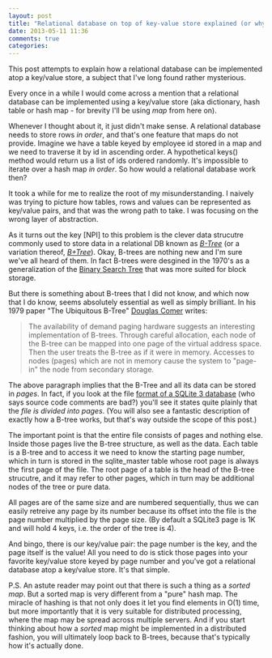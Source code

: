 ```yaml
---
layout: post
title: "Relational database on top of key-value store explained (or why B-trees are cool)"
date: 2013-05-11 11:36
comments: true
categories: 
---
```


This post attempts to explain how a relational database can be
implemented atop a key/value store, a subject that I've long found
rather mysterious.

Every once in a while I would come across a mention that a relational
database can be implemented using a key/value store (aka dictionary,
hash table or hash map - for brevity I'll be using *map* from here on).

Whenever I thought about it, it just didn't make sense. A relational
database needs to store rows *in order*, and that's one feature that
maps do not provide. Imagine we have a table keyed by employee id
stored in a map and we need to traverse it by id in ascending order. A
hypothetical keys() method would return us a list of ids ordered
randomly. It's impossible to iterate over a hash map *in
order*. So how would a relational database work then?

It took a while for me to realize the root of my misunderstanding. I
naively was trying to picture how tables, rows and values can be
represented as key/value pairs, and that was the wrong path to take. I
was focusing on the wrong layer of abstraction. 

As it turns out the
key [NPI] to this problem is the clever data strucutre commonly used
to store data in a relational DB known as
*[B-Tree](http://en.wikipedia.org/wiki/B-tree)* (or a variation
thereof, *[B+Tree](http://en.wikipedia.org/wiki/B+tree)*). 
Okay, B-trees are nothing new and I'm sure we've all heard of them. In fact B-trees were 
desgined in the 1970's as a generalization of the
[Binary Search Tree](http://en.wikipedia.org/wiki/Binary_search_tree) that was 
more suited for block storage. 

But there is something about B-trees that I did not know, and which
now that I do know, seems absolutely essential as well as simply brilliant. In his 1979 paper "The
Ubiquitous B-Tree" [Douglas Comer](http://www.cs.purdue.edu/people/comer) writes: 

<blockquote> The availability of demand paging hardware suggests an
interesting implementation of B-trees.  Through careful allocation,
each node of the B-tree can be mapped into one page of the virtual
address space.  Then the user treats the B-tree as if it were in
memory.  Accesses to nodes (pages) which are not in memory cause the
system to "page-in" the node from secondary storage. </blockquote>

The above paragraph implies that the B-Tree and all its data can be
stored in *pages*. In fact, if you look at the file 
[format of a SQLite 3 database](http://www.sqlite.org/src/artifact/eecc84f02375b2bb7a44abbcbbe3747dde73edb2)
(who says source code comments are bad?) you'll see it states quite plainly  that the *file
is divided into pages*. (You will also see a fantastic description of exactly
how a B-tree works, but that's way outside the scope of this post.)

The important point is that the entire file consists of pages and
nothing else. Inside those pages live the B-tree structure, as well as
the data. Each table is a B-tree and to access it we need to know the
starting page number, which in turn is stored in the sqlite_master
table whose root page is always the first page of the file. The root
page of a table is the head of the B-tree strucutre, and it may refer
to other pages, which in turn may be additional nodes of the tree or
pure data.

All pages are of the same size and are numbered
sequentially, thus we can easily retreive any page by its number
because its offset into the file is the page number multiplied by the
page size. (By default a SQLite3 page is 1K and will hold 4 keys,
i.e. the order of the tree is 4).


And bingo, there is our key/value pair: the page number is the key,
and the page itself is the value! All you need to do is stick those
pages into your favorite key/value store keyed by page number and
you've got a relational database atop a key/value store. It's that
simple.

P.S. An astute reader may point out that there is such a thing as a
*sorted map*. But a sorted map is very different from a "pure" hash
map. The miracle of hashing is that not only does it let you find
elements in O(1) time, but more importantly that it is very suitable
for distributed processing, where the map may be spread across
multiple servers. And if you start thinking about how a *sorted* map
might be implemented in a distributed fashion, you will ultimately
loop back to B-trees, because that's typically how it's actually done.